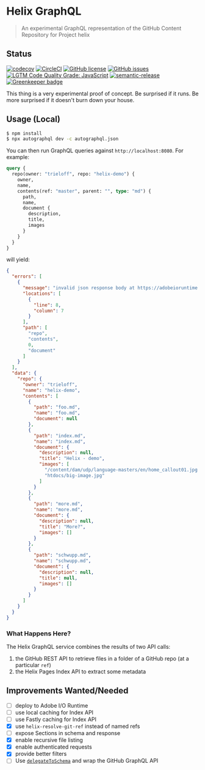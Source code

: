 # Helix GraphQL

> An experimental GraphQL representation of the GitHub Content Repository for Project helix

## Status
[![codecov](https://img.shields.io/codecov/c/github/adobe/helix-library.svg)](https://codecov.io/gh/adobe/helix-library)
[![CircleCI](https://img.shields.io/circleci/project/github/adobe/helix-library.svg)](https://circleci.com/gh/adobe/helix-library)
[![GitHub license](https://img.shields.io/github/license/adobe/helix-library.svg)](https://github.com/adobe/helix-library/blob/master/LICENSE.txt)
[![GitHub issues](https://img.shields.io/github/issues/adobe/helix-library.svg)](https://github.com/adobe/helix-library/issues)
[![LGTM Code Quality Grade: JavaScript](https://img.shields.io/lgtm/grade/javascript/g/adobe/helix-library.svg?logo=lgtm&logoWidth=18)](https://lgtm.com/projects/g/adobe/helix-library)
[![semantic-release](https://img.shields.io/badge/%20%20%F0%9F%93%A6%F0%9F%9A%80-semantic--release-e10079.svg)](https://github.com/semantic-release/semantic-release) [![Greenkeeper badge](https://badges.greenkeeper.io/adobe/helix-library.svg)](https://greenkeeper.io/)

This thing is a very experimental proof of concept. Be surprised if it runs. Be more surprised if it doesn't burn down your house.

## Usage (Local)

```bash
$ npm install
$ npx autographql dev -c autographql.json
```

You can then run GraphQL queries against `http://localhost:8080`. For example:

```graphql
query {
  repo(owner: "trieloff", repo: "helix-demo") {
    owner,
    name,
    contents(ref: "master", parent: "", type: "md") {
      path,
      name,
      document {
        description,
        title,
        images
      }
    }
  }
}

```

will yield:

```json
{
  "errors": [
    {
      "message": "invalid json response body at https://adobeioruntime.net/api/v1/web/helix-pages/dynamic%40v1/idx_json?owner=trieloff&repo=helix-demo&ref=master&path=foo.md reason: Unexpected end of JSON input",
      "locations": [
        {
          "line": 8,
          "column": 7
        }
      ],
      "path": [
        "repo",
        "contents",
        0,
        "document"
      ]
    }
  ],
  "data": {
    "repo": {
      "owner": "trieloff",
      "name": "helix-demo",
      "contents": [
        {
          "path": "foo.md",
          "name": "foo.md",
          "document": null
        },
        {
          "path": "index.md",
          "name": "index.md",
          "document": {
            "description": null,
            "title": "Helix - demo",
            "images": [
              "/content/dam/udp/language-masters/en/home_callout01.jpg.img.jpg",
              "htdocs/big-image.jpg"
            ]
          }
        },
        {
          "path": "more.md",
          "name": "more.md",
          "document": {
            "description": null,
            "title": "More?",
            "images": []
          }
        },
        {
          "path": "schwupp.md",
          "name": "schwupp.md",
          "document": {
            "description": null,
            "title": null,
            "images": []
          }
        }
      ]
    }
  }
}
```

### What Happens Here?

The Helix GraphQL service combines the results of two API calls:

1. the GitHub REST API to retrieve files in a folder of a GitHub repo (at a particular `ref`)
2. the Helix Pages Index API to extract some metadata

## Improvements Wanted/Needed

- [ ] deploy to Adobe I/O Runtime
- [ ] use local caching for Index API
- [ ] use Fastly caching for Index API
- [x] use `helix-resolve-git-ref` instead of named refs
- [ ] expose Sections in schema and response
- [x] enable recursive file listing
- [x] enable authenticated requests
- [x] provide better filters
- [ ] Use [`delegateToSchema`](https://www.apollographql.com/docs/graphql-tools/schema-delegation/#delegatetoschema) and wrap the GitHub GraphQL API